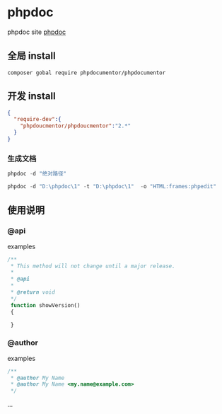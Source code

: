 # phpdoc

phpdoc site [phpdoc](https://www.phpdoc.org/)

## 全局 install

```
composer gobal require phpdocumentor/phpdocumentor
```

## 开发 install

```json
{
  "require-dev":{
    "phpdoucmentor/phpdoucmentor":"2.*"
  }
}
```

### 生成文档
```php
phpdoc -d "绝对路径"

phpdoc -d "D:\phpdoc\1" -t "D:\phpdoc\1"  -o "HTML:frames:phpedit"
```

## 使用说明

### @api
examples
```php
/**
 * This method will not change until a major release.
 *
 * @api
 *
 * @return void
 */
 function showVersion()
 {

 }
```

### @author
examples
```php
/**
 * @author My Name
 * @author My Name <my.name@example.com>
 */
```

...
